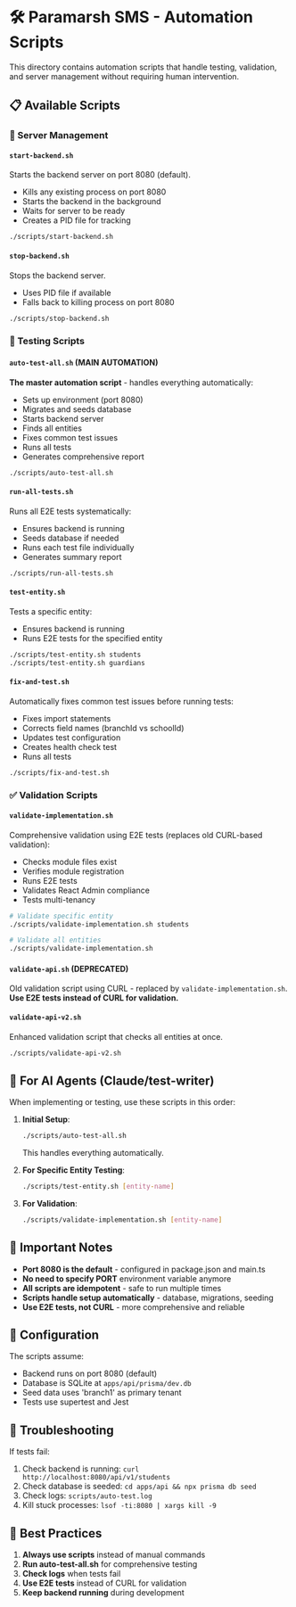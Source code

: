 # 🛠️ Paramarsh SMS - Automation Scripts

This directory contains automation scripts that handle testing, validation, and server management without requiring human intervention.

## 📋 Available Scripts

### 🚀 Server Management

#### `start-backend.sh`
Starts the backend server on port 8080 (default).
- Kills any existing process on port 8080
- Starts the backend in the background
- Waits for server to be ready
- Creates a PID file for tracking

```bash
./scripts/start-backend.sh
```

#### `stop-backend.sh`
Stops the backend server.
- Uses PID file if available
- Falls back to killing process on port 8080

```bash
./scripts/stop-backend.sh
```

### 🧪 Testing Scripts

#### `auto-test-all.sh` (MAIN AUTOMATION)
**The master automation script** - handles everything automatically:
- Sets up environment (port 8080)
- Migrates and seeds database
- Starts backend server
- Finds all entities
- Fixes common test issues
- Runs all tests
- Generates comprehensive report

```bash
./scripts/auto-test-all.sh
```

#### `run-all-tests.sh`
Runs all E2E tests systematically:
- Ensures backend is running
- Seeds database if needed
- Runs each test file individually
- Generates summary report

```bash
./scripts/run-all-tests.sh
```

#### `test-entity.sh`
Tests a specific entity:
- Ensures backend is running
- Runs E2E tests for the specified entity

```bash
./scripts/test-entity.sh students
./scripts/test-entity.sh guardians
```

#### `fix-and-test.sh`
Automatically fixes common test issues before running tests:
- Fixes import statements
- Corrects field names (branchId vs schoolId)
- Updates test configuration
- Creates health check test
- Runs all tests

```bash
./scripts/fix-and-test.sh
```

### ✅ Validation Scripts

#### `validate-implementation.sh`
Comprehensive validation using E2E tests (replaces old CURL-based validation):
- Checks module files exist
- Verifies module registration
- Runs E2E tests
- Validates React Admin compliance
- Tests multi-tenancy

```bash
# Validate specific entity
./scripts/validate-implementation.sh students

# Validate all entities
./scripts/validate-implementation.sh
```

#### `validate-api.sh` (DEPRECATED)
Old validation script using CURL - replaced by `validate-implementation.sh`.
**Use E2E tests instead of CURL for validation.**

#### `validate-api-v2.sh`
Enhanced validation script that checks all entities at once.

```bash
./scripts/validate-api-v2.sh
```

## 🤖 For AI Agents (Claude/test-writer)

When implementing or testing, use these scripts in this order:

1. **Initial Setup**:
   ```bash
   ./scripts/auto-test-all.sh
   ```
   This handles everything automatically.

2. **For Specific Entity Testing**:
   ```bash
   ./scripts/test-entity.sh [entity-name]
   ```

3. **For Validation**:
   ```bash
   ./scripts/validate-implementation.sh [entity-name]
   ```

## 📝 Important Notes

- **Port 8080 is the default** - configured in package.json and main.ts
- **No need to specify PORT** environment variable anymore
- **All scripts are idempotent** - safe to run multiple times
- **Scripts handle setup automatically** - database, migrations, seeding
- **Use E2E tests, not CURL** - more comprehensive and reliable

## 🔧 Configuration

The scripts assume:
- Backend runs on port 8080 (default)
- Database is SQLite at `apps/api/prisma/dev.db`
- Seed data uses 'branch1' as primary tenant
- Tests use supertest and Jest

## 🐛 Troubleshooting

If tests fail:
1. Check backend is running: `curl http://localhost:8080/api/v1/students`
2. Check database is seeded: `cd apps/api && npx prisma db seed`
3. Check logs: `scripts/auto-test.log`
4. Kill stuck processes: `lsof -ti:8080 | xargs kill -9`

## 🎯 Best Practices

1. **Always use scripts** instead of manual commands
2. **Run auto-test-all.sh** for comprehensive testing
3. **Check logs** when tests fail
4. **Use E2E tests** instead of CURL for validation
5. **Keep backend running** during development